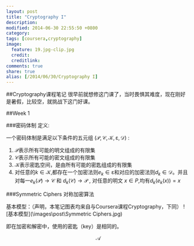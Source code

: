 ```yaml
---
layout: post
title: "Cryptography I"
description: 
modified: 2014-06-30 22:55:50 +0800
category: 
tags: [coursera,cryptography]
image:
  feature: 19.jpg-clip.jpg
  credit: 
  creditlink: 
comments: true
share: true
alias: [/2014/06/30/Cryptography I]
---
```


##Cryptography课程笔记
很早前就想修这门课了，当时畏惧其难度，现在刚好是暑假，比较空，就挑战下这门好课。

<!--more-->

##Week 1

###密码体制
定义: 

一个密码体制是满足以下条件的五元组 $\left(\mathcal{P,C,K,\varepsilon,D}\right)$ :

1. $\mathcal{P}$表示所有可能的明文组成的有限集
2. $\mathcal{C}$表示所有可能的密文组成的有限集
3. $\mathcal{K}$表示密匙空间，是由所有可能的密匙组成的有限集
4. 对任意的$k\in\mathcal{K}$,都存在一个加密法则$e_k\in\mathcal{\varepsilon}$和对应的加密法则$d_k\in\mathcal{D}$。并且对每一$e_k(\mathcal{P})\to{\mathcal{C}}$   和  $d_k(\mathcal{C})\to{\mathcal{P}}$ , 对任意的明文 $x\in{P}$,均有$d_k(e_k(x))=x$

 


###Symmetric Ciphers 对称加密算法

基本模型：（声明，本笔记图表均来自与Coursera课程Cryptography，下同）
![基本模型](\images\post\Symmetric Ciphers.jpg)

即在加密和解密中，使用的密匙（key）是相同的。

$$\mathcal{A}$$
